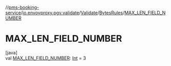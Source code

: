 //[pms-booking-service](../../../../index.md)/[io.envoyproxy.pgv.validate](../../index.md)/[Validate](../index.md)/[BytesRules](index.md)/[MAX_LEN_FIELD_NUMBER](-m-a-x_-l-e-n_-f-i-e-l-d_-n-u-m-b-e-r.md)

# MAX_LEN_FIELD_NUMBER

[java]\
val [MAX_LEN_FIELD_NUMBER](-m-a-x_-l-e-n_-f-i-e-l-d_-n-u-m-b-e-r.md): [Int](https://kotlinlang.org/api/core/kotlin-stdlib/kotlin/-int/index.html) = 3